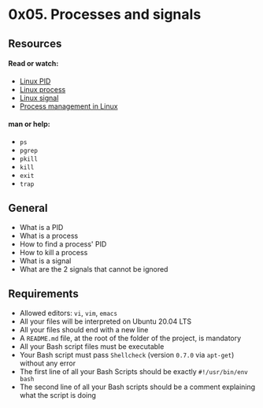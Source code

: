 <h1>0x05. Processes and signals</h1>

<h2>Resources</h2>
<h4><strong>Read or watch:</strong></h4>

<ul>
    <li><a href="https://intranet.alxswe.com/rltoken/qVGxUt1QMIV4B4oVrQBlQg" target="_blank">Linux PID</a></li>
    <li><a href="https://intranet.alxswe.com/rltoken/px2TdWSjVO8i9SB5gHchAw" target="_blank">Linux process</a></li>
    <li><a href="https://intranet.alxswe.com/rltoken/qQSGz9CN52PVF3IPCuaRiw" target="_blank">Linux signal</a></li>
    <li><a href="https://intranet.alxswe.com/rltoken/XlYrlghzNZ6Z1cbI_IPaiA" target="_blank">Process management in Linux</a></li>
</ul>

<h4><strong>man or help:</strong></h4>
<ul>
    <li><code>ps</code></li>
    <li><code>pgrep</code></li>
    <li><code>pkill</code></li>
    <li><code>kill</code></li>
    <li><code>exit</code></li>
    <li><code>trap</code></li>
</ul>

<h2>General</h2>
<ul>
    <li>What is a PID</li>
    <li>What is a process</li>
    <li>How to find a process' PID</li>
    <li>How to kill a process</li>
    <li>What is a signal</li>
    <li>What are the 2 signals that cannot be ignored</li>
</ul>

<h2>Requirements</h2>
<ul>
    <li>Allowed editors: <code>vi</code>, <code>vim</code>, <code>emacs</code></li>
    <li>All your files will be interpreted on Ubuntu 20.04 LTS</li>
    <li>All your files should end with a new line</li>
    <li>A <code>README.md</code> file, at the root of the folder of the project, is mandatory</li>
    <li>All your Bash script files must be executable</li>
    <li>Your Bash script must pass <code>Shellcheck</code> (version <code>0.7.0</code> via <code>apt-get</code>) without any error</li>
    <li>The first line of all your Bash Scripts should be exactly <code>#!/usr/bin/env bash</code></li>
    <li>The second line of all your Bash scripts should be a comment explaining what the script is doing</li>
</ul>
